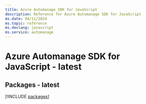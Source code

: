 ```yaml
---
title: Azure Automanage SDK for JavaScript
description: Reference for Azure Automanage SDK for JavaScript
ms.date: 04/11/2024
ms.topic: reference
ms.devlang: javascript
ms.service: automanage
---
```

# Azure Automanage SDK for JavaScript - latest
## Packages - latest
[!INCLUDE [packages](automanage-index.md)]